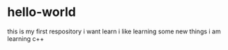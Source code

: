 # hello-world
this is my first respository
i want learn
i like learning some new things
i am learning c++

